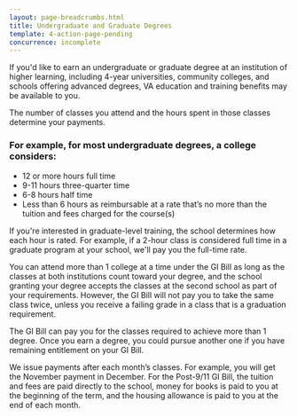 ```yaml
---
layout: page-breadcrumbs.html
title: Undergraduate and Graduate Degrees
template: 4-action-page-pending
concurrence: incomplete
---
```


If you'd like to earn an undergraduate or graduate degree at an institution of higher learning, including 4-year universities, community colleges, and schools offering advanced degrees, VA education and training benefits may be available to you.

The number of classes you attend and the hours spent in those classes determine your payments.

<div class="call-out" markdown="1">

### For example, for most undergraduate degrees, a college considers:
  -	12 or more hours full time
  -	9-11 hours three-quarter time
  -	6-8 hours half time
  -	Less than 6 hours as reimbursable at a rate that’s no more than the tuition and fees charged for the course(s)
</div>

If you're interested in graduate-level training, the school determines how each hour is rated. For example, if a 2-hour class is considered full time in a graduate program at your school, we'll pay you the full-time rate.

You can attend more than 1 college at a time under the GI Bill as long as the classes at both institutions count toward your degree, and the school granting your degree accepts the classes at the second school as part of your requirements. However, the GI Bill will not pay you to take the same class twice, unless you receive a failing grade in a class that is a graduation requirement.

The GI Bill can pay you for the classes required to achieve more than 1 degree. Once you earn a degree, you could pursue another one if you have remaining entitlement on your GI Bill.

We issue payments after each month’s classes. For example, you will get the November payment in December. For the Post-9/11 GI Bill, the tuition and fees are paid directly to the school, money for books is paid to you at the beginning of the term, and the housing allowance is paid to you at the end of each month.
